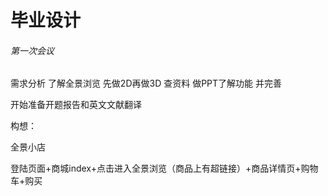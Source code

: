 # 毕业设计

###### 第一次会议

需求分析 了解全景浏览 先做2D再做3D 查资料 做PPT了解功能 并完善

开始准备开题报告和英文文献翻译



构想：

全景小店

登陆页面+商城index+点击进入全景浏览（商品上有超链接）+商品详情页+购物车+购买